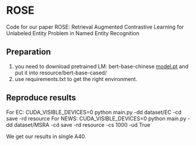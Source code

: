 # ROSE

Code for our paper ROSE: Retrieval Augmented Contrastive Learning for Unlabeled Entity Problem in Named Entity Recognition

## Preparation

1. you need to download pretrained LM: bert-base-chinese [model.pt](https://drive.google.com/file/d/1dh7yH6YeZNuBCY9-aS3HBf0FFcsfi4AG/view?usp=sharing) and put it into resource/bert-base-cased/
2. use requirements.txt to get the right environment.


## Reproduce results
For EC: CUDA_VISIBLE_DEVICES=0 python main.py -dd dataset/EC -cd save -rd resource
For NEWS: CUDA_VISIBLE_DEVICES=0 python main.py -dd dataset/MSRA -cd save -rd resource -cs 1000 -ud True


We get our results in single A40.
